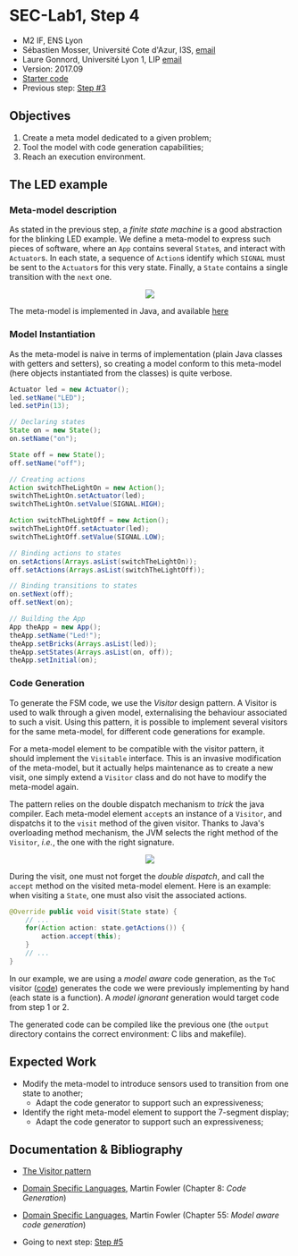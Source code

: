 # SEC-Lab1, Step 4

  * M2 IF, ENS Lyon
  * Sébastien Mosser, Université Cote d'Azur, I3S, [email](mailto:mosser@i3s.unice.fr)
  * Laure Gonnord, Université Lyon 1, LIP [email](mailto:laure.gonnord@ens-lyon.fr)
  * Version: 2017.09
  * [Starter code](https://github.com/mosser/sec-labs/tree/master/lab_1/_code/step4)
  * Previous step: [Step #3](https://github.com/mosser/sec-labs/blob/master/lab_1/step_3.md)


## Objectives

  1. Create a meta model dedicated to a given problem;
  2. Tool the model with code generation capabilities;
  3. Reach an execution environment.

## The LED example

### Meta-model description

As stated in the previous step, a _finite state machine_ is a good abstraction for the blinking LED example. We define a meta-model to express such pieces of software, where an `App` contains several `State`s, and interact with `Actuator`s. In each state, a sequence of `Action`s identify which `SIGNAL` must be sent to the `Actuator`s for this very state. Finally, a `State` contains a single transition with the `next` one.

<p align="center">
  <img src="https://raw.githubusercontent.com/mosser/sec-labs/master/lab_1/_code/step4/model.png" />
</p>

The meta-model is implemented in Java, and available [here](https://github.com/mosser/sec-labs/tree/master/lab_1/_code/step4/src/main/java/io/github/mosser/arduinoml/ens/model)

### Model Instantiation

As the meta-model is naive in terms of implementation (plain Java classes with getters and setters), so creating a model conform to this meta-model (here objects instantiated from the classes) is quite verbose.

```Java
Actuator led = new Actuator();
led.setName("LED");
led.setPin(13);

// Declaring states
State on = new State();
on.setName("on");

State off = new State();
off.setName("off");

// Creating actions
Action switchTheLightOn = new Action();
switchTheLightOn.setActuator(led);
switchTheLightOn.setValue(SIGNAL.HIGH);

Action switchTheLightOff = new Action();
switchTheLightOff.setActuator(led);
switchTheLightOff.setValue(SIGNAL.LOW);

// Binding actions to states
on.setActions(Arrays.asList(switchTheLightOn));
off.setActions(Arrays.asList(switchTheLightOff));

// Binding transitions to states
on.setNext(off);
off.setNext(on);

// Building the App
App theApp = new App();
theApp.setName("Led!");
theApp.setBricks(Arrays.asList(led));
theApp.setStates(Arrays.asList(on, off));
theApp.setInitial(on);
```

### Code Generation

To generate the FSM code, we use the _Visitor_ design pattern. A
Visitor is used to walk through a given model, externalising the
behaviour associated to such a visit. Using this pattern, it is
possible to implement several visitors for the same meta-model, for different code generations for example.

For a meta-model element to be compatible with the visitor pattern, it should implement the `Visitable` interface. This is an invasive modification of the meta-model, but it actually helps maintenance as to create a new visit, one simply extend a `Visitor` class and do not have to modify the meta-model again.

The pattern relies on the double dispatch mechanism to _trick_ the java compiler. Each meta-model element `accept`s an instance of a `Visitor`, and dispatchs it to the `visit` method of the given visitor. Thanks to Java's overloading method mechanism, the JVM selects the right method of the `Visitor`, _i.e._, the one with the right signature.

<p align="center">
  <img src="https://raw.githubusercontent.com/mosser/sec-labs/master/lab_1/_code/step4/visitable.png" />
</p>

During the visit, one must not forget the _double dispatch_, and call the `accept` method on the visited meta-model element. Here is an example: when visiting a `State`, one must also visit the associated actions.

```Java
@Override public void visit(State state) {
	// ...
	for(Action action: state.getActions()) {
		action.accept(this);
	}
	// ...
}
``` 

In our example, we are using a _model aware_ code generation, as the `ToC` visitor ([code](https://github.com/mosser/sec-labs/blob/master/lab_1/_code/step4/src/main/java/io/github/mosser/arduinoml/ens/generator/ToC.java)) generates the code we were previously implementing by hand (each state is a function). A _model ignorant_ generation would target code from step 1 or 2.

The generated code can be compiled like the previous one (the `output` directory contains the correct environment: C libs and makefile).

## Expected Work

  * Modify the meta-model to introduce sensors used to transition from one state to another;
    * Adapt the code generator to support such an expressiveness;
  * Identify the right meta-model element to support the 7-segment display;
    *  Adapt the code generator to support such an expressiveness; 


## Documentation & Bibliography

  * [The Visitor pattern](https://en.wikipedia.org/wiki/Visitor_pattern)
  * [Domain Specific Languages](https://martinfowler.com/books/dsl.html), Martin Fowler (Chapter 8: _Code Generation_)
  * [Domain Specific Languages](https://martinfowler.com/books/dsl.html), Martin Fowler (Chapter 55: _Model aware code generation_)


  * Going to next step: [Step #5](https://github.com/mosser/sec-labs/blob/master/lab_1/step_5.md)
